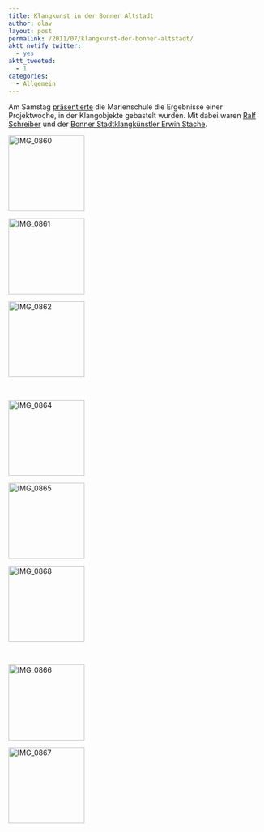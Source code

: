 ```yaml
---
title: Klangkunst in der Bonner Altstadt
author: olav
layout: post
permalink: /2011/07/klangkunst-der-bonner-altstadt/
aktt_notify_twitter:
  - yes
aktt_tweeted:
  - 1
categories:
  - Allgemein
---
```

Am Samstag [präsentierte][1] die Marienschule die Ergebnisse einer Projektwoche, in der Klangobjekte gebastelt wurden. Mit dabei waren [Ralf Schreiber][2] und der [Bonner Stadtklangkünstler Erwin Stache][3].

<!-- see gallery_shortcode() in wp-includes/media.php -->

<div id='gallery-13' class='gallery galleryid-522 gallery-columns-3 gallery-size-thumbnail'>
  <dl class='gallery-item'>
    <dt class='gallery-icon'>
      <a href='http://wp-tinkerthon.vm.lst.pm/wp-content/uploads/2011/07/IMG_0860.jpg' rel="lightbox[522]" title="Klangkunst in der Bonner Altstadt"><img width="150" height="150" src="http://wp-tinkerthon.vm.lst.pm/wp-content/uploads/2011/07/IMG_0860-150x150.jpg" class="attachment-thumbnail" alt="IMG_0860" /></a>
    </dt>
  </dl>
  
  <dl class='gallery-item'>
    <dt class='gallery-icon'>
      <a href='http://wp-tinkerthon.vm.lst.pm/wp-content/uploads/2011/07/IMG_0861.jpg' rel="lightbox[522]" title="Klangkunst in der Bonner Altstadt"><img width="150" height="150" src="http://wp-tinkerthon.vm.lst.pm/wp-content/uploads/2011/07/IMG_0861-150x150.jpg" class="attachment-thumbnail" alt="IMG_0861" /></a>
    </dt>
  </dl>
  
  <dl class='gallery-item'>
    <dt class='gallery-icon'>
      <a href='http://wp-tinkerthon.vm.lst.pm/wp-content/uploads/2011/07/IMG_0862.jpg' rel="lightbox[522]" title="Klangkunst in der Bonner Altstadt"><img width="150" height="150" src="http://wp-tinkerthon.vm.lst.pm/wp-content/uploads/2011/07/IMG_0862-150x150.jpg" class="attachment-thumbnail" alt="IMG_0862" /></a>
    </dt>
  </dl>
  
  <br style="clear: both" />
  
  <dl class='gallery-item'>
    <dt class='gallery-icon'>
      <a href='http://wp-tinkerthon.vm.lst.pm/wp-content/uploads/2011/07/IMG_0864.jpg' rel="lightbox[522]" title="Klangkunst in der Bonner Altstadt"><img width="150" height="150" src="http://wp-tinkerthon.vm.lst.pm/wp-content/uploads/2011/07/IMG_0864-150x150.jpg" class="attachment-thumbnail" alt="IMG_0864" /></a>
    </dt>
  </dl>
  
  <dl class='gallery-item'>
    <dt class='gallery-icon'>
      <a href='http://wp-tinkerthon.vm.lst.pm/wp-content/uploads/2011/07/IMG_0865.jpg' rel="lightbox[522]" title="Klangkunst in der Bonner Altstadt"><img width="150" height="150" src="http://wp-tinkerthon.vm.lst.pm/wp-content/uploads/2011/07/IMG_0865-150x150.jpg" class="attachment-thumbnail" alt="IMG_0865" /></a>
    </dt>
  </dl>
  
  <dl class='gallery-item'>
    <dt class='gallery-icon'>
      <a href='http://wp-tinkerthon.vm.lst.pm/wp-content/uploads/2011/07/IMG_0868.jpg' rel="lightbox[522]" title="Klangkunst in der Bonner Altstadt"><img width="150" height="150" src="http://wp-tinkerthon.vm.lst.pm/wp-content/uploads/2011/07/IMG_0868-150x150.jpg" class="attachment-thumbnail" alt="IMG_0868" /></a>
    </dt>
  </dl>
  
  <br style="clear: both" />
  
  <dl class='gallery-item'>
    <dt class='gallery-icon'>
      <a href='http://wp-tinkerthon.vm.lst.pm/wp-content/uploads/2011/07/IMG_0866.jpg' rel="lightbox[522]" title="Klangkunst in der Bonner Altstadt"><img width="150" height="150" src="http://wp-tinkerthon.vm.lst.pm/wp-content/uploads/2011/07/IMG_0866-150x150.jpg" class="attachment-thumbnail" alt="IMG_0866" /></a>
    </dt>
  </dl>
  
  <dl class='gallery-item'>
    <dt class='gallery-icon'>
      <a href='http://wp-tinkerthon.vm.lst.pm/wp-content/uploads/2011/07/IMG_0867.jpg' rel="lightbox[522]" title="Klangkunst in der Bonner Altstadt"><img width="150" height="150" src="http://wp-tinkerthon.vm.lst.pm/wp-content/uploads/2011/07/IMG_0867-150x150.jpg" class="attachment-thumbnail" alt="IMG_0867" /></a>
    </dt>
  </dl>
  
  <br style='clear: both;' />
</div>

 [1]: http://www.bonnhoeren.de/?page_id=1459 "Ein Aktionstag rund um das Hören"
 [2]: http://www.ralfschreiber.com/
 [3]: http://www.bonnhoeren.de/